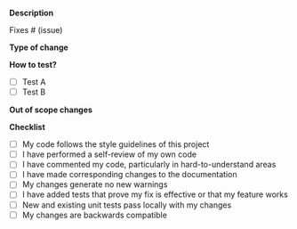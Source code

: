 **Description**

<!-- Please include a summary of the change and which issue is fixed. Please also include relevant motivation and context. List any dependencies that are required for this change. -->

Fixes # (issue)

**Type of change**

<!-- Corresponds to the type used in conventional commits. Please include the type in brackets in the beginning of the title. -->

**How to test?**

- [ ] Test A
- [ ] Test B

**Out of scope changes**

**Checklist**

- [ ] My code follows the style guidelines of this project
- [ ] I have performed a self-review of my own code
- [ ] I have commented my code, particularly in hard-to-understand areas
- [ ] I have made corresponding changes to the documentation
- [ ] My changes generate no new warnings
- [ ] I have added tests that prove my fix is effective or that my feature works
- [ ] New and existing unit tests pass locally with my changes
- [ ] My changes are backwards compatible
